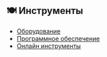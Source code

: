 ## 🍽️ Инструменты

* [Оборудование](./hard.md)
* [Программное обеспечение](./soft.md)
* [Онлайн инструменты](./online.md)
